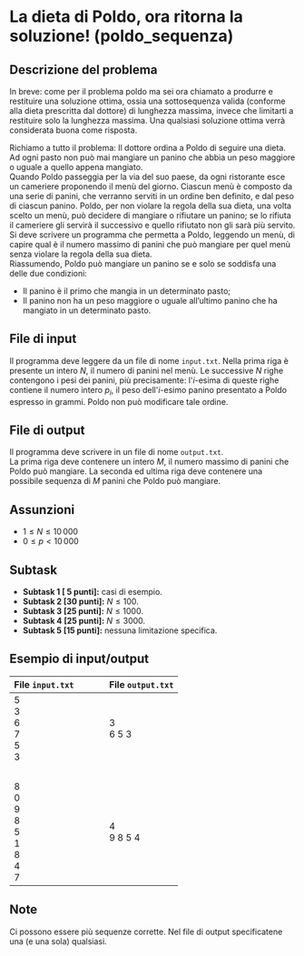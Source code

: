 # La dieta di Poldo, ora ritorna la soluzione! (poldo\_sequenza)

## Descrizione del problema

In breve: come per il problema poldo ma sei ora chiamato a produrre e restituire una soluzione ottima, ossia una sottosequenza valida (conforme alla dieta prescritta dal dottore) di lunghezza massima, invece che limitarti a restituire solo la lunghezza massima. Una qualsiasi soluzione ottima verrà considerata buona come risposta.

Richiamo a tutto il problema:
Il dottore ordina a Poldo di seguire una dieta. Ad ogni pasto non può mai mangiare un panino che abbia un peso maggiore o uguale a quello appena mangiato.  
Quando Poldo passeggia per la via del suo paese, da ogni ristorante esce un cameriere proponendo il menù del giorno. Ciascun menù è composto da una serie di panini, che verranno serviti in un ordine ben definito, e dal peso di ciascun panino. Poldo, per non violare la regola della sua dieta, una volta scelto un menù, può decidere di mangiare o rifiutare un panino; se lo rifiuta il cameriere gli servirà il successivo e quello rifiutato non gli sarà più servito.  
Si deve scrivere un programma che permetta a Poldo, leggendo un menù, di capire qual è il numero massimo di panini che può mangiare per quel menù senza violare la regola della sua dieta.  
Riassumendo, Poldo può mangiare un panino se e solo se soddisfa una delle due condizioni:

- Il panino è il primo che mangia in un determinato pasto;
- Il panino non ha un peso maggiore o uguale all’ultimo panino che ha mangiato in un determinato
    pasto.

## File di input

Il programma deve leggere da un file di nome `input.txt`.
Nella prima riga è presente un intero $N$, il numero di panini nel menù.
Le successive $N$ righe contengono i pesi dei panini,
più precisamente: l'$i$-esima di queste righe contiene il numero intero $p_i$,
il peso dell'$i$-esimo panino presentato a Poldo espresso in grammi.
Poldo non può modificare tale ordine.

## File di output

Il programma deve scrivere in un file di nome `output.txt`.  
La prima riga deve contenere un intero $M$, il numero massimo di panini che Poldo può mangiare.
La seconda ed ultima riga deve contenere una possibile sequenza di $M$ panini che Poldo può mangiare.

## Assunzioni

* $1 \leq N \leq 10\,000$
* $0 \leq p < 10\,000$

## Subtask

- **Subtask 1 [ 5 punti]:** casi di esempio.
- **Subtask 2 [30 punti]:** $N \leq 100$.
- **Subtask 3 [25 punti]:** $N \leq 1000$.
- **Subtask 4 [25 punti]:** $N \leq 3000$.
- **Subtask 5 [15 punti]:** nessuna limitazione specifica.

## Esempio di input/output

| File `input.txt`                          | &nbsp;&nbsp;&nbsp;&nbsp;&nbsp;&nbsp;&nbsp; | File `output.txt` |
| :---------------------------------------- | :----------------------------------------: | :---------------- |
| 5<br>3<br>6<br>7<br>5<br>3                |                   &nbsp;                   | 3<br>6 5  3       |
| &nbsp;                                    |                   &nbsp;                   | &nbsp;            |
| 8<br>0<br>9<br>8<br>5<br>1<br>8<br>4<br>7 |                   &nbsp;                   | 4<br>9 8 5 4      |


## Note
Ci possono essere più sequenze corrette. Nel file di output specificatene una (e una sola) qualsiasi.
